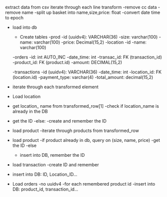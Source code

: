 extract data from csv
iterate through each line
transform
    -remove cc data
    -remove name 
    -split up basket into name,size,price: float
    -convert date time to epoch 
- load into db
    - Create tables
     -prod
      -id (uuidv4): VARCHAR(36)
      -size: varchar(100)
      -name: varchar(100)
      -price: Decimal(15,2)
     -location
      -id
      -name: varchar(100)

     -orders
      -id: int AUTO_INC
      -date_time: int
      -transac_id: FK (transaction_id)
      -product_id: FK (product.id)
      -amount: DECIMAL(15,2)

     -transactions
      -id (uuidv4): VARCHAR(36)
      -date_time: int
      -location_id: FK (location.id)
      -payment_type: varchar(4)
      -total_amount: decimal(15,2)
- iterate through each transformed element
 - Load location 
  - get location_ name from transformed_row[1]
  -check if location_name is already in the DB
   - get the ID
  -else:
      -create and remember the ID
 - load product 
  -iterate through products from transformed_row
  - load product
   -if product already in db, query on (size, name, price)
    -get the ID
   -else 
    - insert into DB, remember the ID
 - load transaction 
  -create ID and remember
  - insert into DB: ID, Location_ID...
 - Load orders
  -no uuidv4
  -for each remembered product id
   -insert into DB: product_id, transaction_id...     